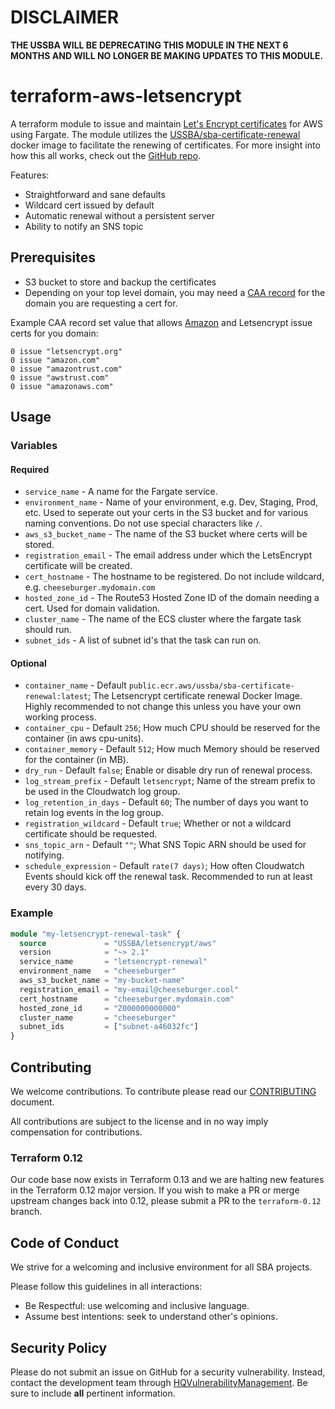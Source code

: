 # DISCLAIMER

**THE USSBA WILL BE DEPRECATING THIS MODULE IN THE NEXT 6 MONTHS AND WILL NO LONGER BE MAKING UPDATES TO THIS MODULE.**

# terraform-aws-letsencrypt

A terraform module to issue and maintain [Let's Encrypt certificates](https://letsencrypt.org/) for AWS using Fargate. The module utilizes the [USSBA/sba-certificate-renewal](https://gallery.ecr.aws/ussba/sba-certificate-renewal) docker image to facilitate the renewing of certificates. For more insight into how this all works, check out the [GitHub repo](https://github.com/USSBA/sba-certificate-renewal).

Features:

* Straightforward and sane defaults
* Wildcard cert issued by default
* Automatic renewal without a persistent server
* Ability to notify an SNS topic

## Prerequisites

* S3 bucket to store and backup the certificates
* Depending on your top level domain, you may need a [CAA record](https://letsencrypt.org/docs/caa/) for the domain you are requesting a cert for.

Example CAA record set value that allows [Amazon](https://docs.aws.amazon.com/acm/latest/userguide/setup-caa.html) and Letsencrypt issue certs for you domain:

```
0 issue "letsencrypt.org"
0 issue "amazon.com"
0 issue "amazontrust.com"
0 issue "awstrust.com"
0 issue "amazonaws.com"
```

## Usage

### Variables

#### Required

* `service_name` - A name for the Fargate service.
* `environment_name` - Name of your environment, e.g. Dev, Staging, Prod, etc. Used to seperate out your certs in the S3 bucket and for various naming conventions. Do not use special characters like `/`.
* `aws_s3_bucket_name` - The name of the S3 bucket where certs will be stored.
* `registration_email` - The email address under which the LetsEncrypt certificate will be created.
* `cert_hostname` - The hostname to be registered. Do not include wildcard, e.g. `cheeseburger.mydomain.com`
* `hosted_zone_id` - The Route53 Hosted Zone ID of the domain needing a cert. Used for domain validation.
* `cluster_name` - The name of the ECS cluster where the fargate task should run.
* `subnet_ids` - A list of subnet id's that the task can run on.

#### Optional

* `container_name` - Default `public.ecr.aws/ussba/sba-certificate-renewal:latest`; The Letsencrypt certificate renewal Docker Image. Highly recommended to not change this unless you have your own working process.
* `container_cpu` - Default `256`; How much CPU should be reserved for the container (in aws cpu-units).
* `container_memory` - Default `512`; How much Memory should be reserved for the container (in MB).
* `dry_run` - Default `false`; Enable or disable dry run of renewal process.
* `log_stream_prefix` - Default `letsencrypt`; Name of the stream prefix to be used in the Cloudwatch log group.
* `log_retention_in_days` - Default `60`; The number of days you want to retain log events in the log group.
* `registration_wildcard` - Default `true`; Whether or not a wildcard certificate should be requested.
* `sns_topic_arn` - Default `""`; What SNS Topic ARN should be used for notifying.
* `schedule_expression` - Default `rate(7 days)`; How often Cloudwatch Events should kick off the renewal task. Recommended to run at least every 30 days.

### Example

```terraform
module "my-letsencrypt-renewal-task" {
  source             = "USSBA/letsencrypt/aws"
  version            = "~> 2.1"
  service_name       = "letsencrypt-renewal"
  environment_name   = "cheeseburger"
  aws_s3_bucket_name = "my-bucket-name"
  registration_email = "my-email@cheeseburger.cool"
  cert_hostname      = "cheeseburger.mydomain.com"
  hosted_zone_id     = "Z000000000000"
  cluster_name       = "cheeseburger"
  subnet_ids         = ["subnet-a46032fc"]
}
```

## Contributing

We welcome contributions.
To contribute please read our [CONTRIBUTING](CONTRIBUTING.md) document.

All contributions are subject to the license and in no way imply compensation for contributions.

### Terraform 0.12

Our code base now exists in Terraform 0.13 and we are halting new features in the Terraform 0.12 major version.  If you wish to make a PR or merge upstream changes back into 0.12, please submit a PR to the `terraform-0.12` branch.

## Code of Conduct

We strive for a welcoming and inclusive environment for all SBA projects.

Please follow this guidelines in all interactions:

* Be Respectful: use welcoming and inclusive language.
* Assume best intentions: seek to understand other's opinions.

## Security Policy

Please do not submit an issue on GitHub for a security vulnerability.
Instead, contact the development team through [HQVulnerabilityManagement](mailto:HQVulnerabilityManagement@sba.gov).
Be sure to include **all** pertinent information.
